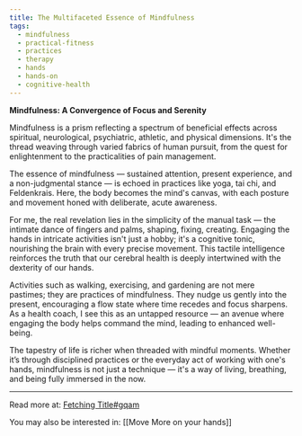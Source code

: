 ```yaml
---
title: The Multifaceted Essence of Mindfulness
tags:
  - mindfulness
  - practical-fitness
  - practices
  - therapy
  - hands
  - hands-on
  - cognitive-health
---
```

**Mindfulness: A Convergence of Focus and Serenity**

Mindfulness is a prism reflecting a spectrum of beneficial effects across spiritual, neurological, psychiatric, athletic, and physical dimensions. It's the thread weaving through varied fabrics of human pursuit, from the quest for enlightenment to the practicalities of pain management.

The essence of mindfulness — sustained attention, present experience, and a non-judgmental stance — is echoed in practices like yoga, tai chi, and Feldenkrais. Here, the body becomes the mind's canvas, with each posture and movement honed with deliberate, acute awareness.

For me, the real revelation lies in the simplicity of the manual task — the intimate dance of fingers and palms, shaping, fixing, creating. Engaging the hands in intricate activities isn't just a hobby; it's a cognitive tonic, nourishing the brain with every precise movement. This tactile intelligence reinforces the truth that our cerebral health is deeply intertwined with the dexterity of our hands.

Activities such as walking, exercising, and gardening are not mere pastimes; they are practices of mindfulness. They nudge us gently into the present, encouraging a flow state where time recedes and focus sharpens. As a health coach, I see this as an untapped resource — an avenue where engaging the body helps command the mind, leading to enhanced well-being.

The tapestry of life is richer when threaded with mindful moments. Whether it’s through disciplined practices or the everyday act of working with one's hands, mindfulness is not just a technique — it's a way of living, breathing, and being fully immersed in the now.

----

Read more at: [Fetching Title#gqam](https://collectivehub.com/2017/01/6-ways-to-be-mindful-with-your-hands/)

You may also be interested in: [[Move More on your hands]]